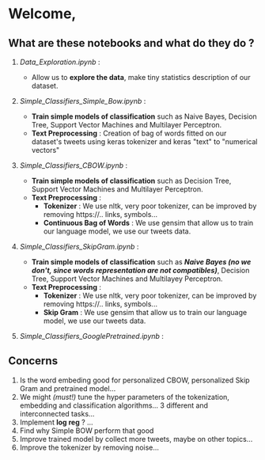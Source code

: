 # Welcome,

## What are these notebooks and what do they do ?

1. *Data_Exploration.ipynb* :
    - Allow us to __explore the data__, make tiny statistics description of our dataset.

2. *Simple_Classifiers_Simple_Bow.ipynb* :
    - __Train simple models of classification__ such as Naive Bayes, Decision Tree, Support Vector Machines and Multilayer Perceptron.
    - __Text Preprocessing__ : Creation of bag of words fitted on our dataset's tweets using keras tokenizer and keras "text" to "numerical vectors"
 
3. *Simple_Classifiers_CBOW.ipynb* :
    - __Train simple models of classification__ such as Decision Tree, Support Vector Machines and Multilayer Perceptron.
    - __Text Preprocessing__ :
        - __Tokenizer__ : We use nltk, very poor tokenizer, can be improved by removing https://.. links, symbols...
        - __Continuous Bag of Words__ : We use gensim that allow us to train our language model, we use our tweets data.

4. *Simple_Classifiers_SkipGram.ipynb* :
    - __Train simple models of classification__ such as ___Naive Bayes (no we don't, since words representation are not compatibles)___, Decision Tree, Support Vector Machines and Multilayey Perceptron.
    - __Text Preprocessing__ :
        - __Tokenizer__ : We use nltk, very poor tokenizer, can be improved by removing https://.. links, symbols...
        - __Skip Gram__ : We use gensim that allow us to train our language model, we use our tweets data.

5. *Simple_Classifiers_GooglePretrained.ipynb* :

## Concerns
1. Is the word embeding good for personalized CBOW, personalized Skip Gram and pretrained model...
2. We might _(must!)_ tune the hyper parameters of the tokenization, embedding and classification algorithms... 3 different and interconnected tasks...
3. Implement __log reg__ ? ...
4. Find why Simple BOW perform that good
5. Improve trained model by collect more tweets, maybe on other topics...
6. Improve the tokenizer by removing noise...
